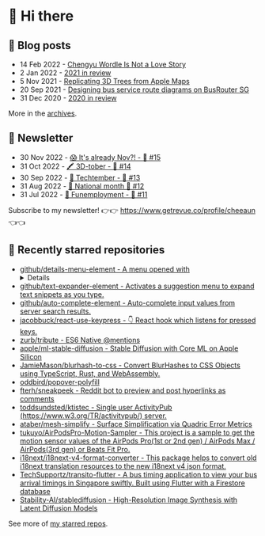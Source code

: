 # 👋 Hi there

## 📝 Blog posts

<!-- feed start -->
- 14 Feb 2022 - [Chengyu Wordle Is Not a Love Story](https://cheeaun.com/blog/2022/02/chengyu-wordle-is-not-a-love-story/)
- 2 Jan 2022 - [2021 in review](https://cheeaun.com/blog/2022/01/2021-in-review/)
- 5 Nov 2021 - [Replicating 3D Trees from Apple Maps](https://cheeaun.com/blog/2021/11/replicating-3d-trees-apple-maps/)
- 20 Sep 2021 - [Designing bus service route diagrams on BusRouter SG](https://cheeaun.com/blog/2021/09/bus-service-route-diagrams-busrouter-sg/)
- 31 Dec 2020 - [2020 in review](https://cheeaun.com/blog/2020/12/2020-in-review/)
<!-- feed end -->

More in the [archives](https://cheeaun.com/blog/archives/).

## 📰 Newsletter

<!-- newsletter start -->
- 30 Nov 2022 - [😱 It's already Nov?! - 🥫 #15](https://www.getrevue.co/profile/cheeaun/issues/it-s-already-nov-15-1433832)
- 31 Oct 2022 - [🖍️ 3D-tober - 🥫 #14](https://www.getrevue.co/profile/cheeaun/issues/3d-tober-14-1385284)
- 30 Sep 2022 - [🍎 Techtember - 🥫 #13](https://www.getrevue.co/profile/cheeaun/issues/techtember-13-1335515)
- 31 Aug 2022 - [🎏 National month 🥫 #12](https://www.getrevue.co/profile/cheeaun/issues/national-month-12-1289556)
- 31 Jul 2022 - [🕺 Funemployment - 🥫 #11](https://www.getrevue.co/profile/cheeaun/issues/funemployment-11-1247643)
<!-- newsletter end -->

Subscribe to my newsletter! 👉👉 https://www.getrevue.co/profile/cheeaun 👈👈

## 🌟 Recently starred repositories

<!-- starred repos start -->
- [github/details-menu-element - A menu opened with <details>.](https://github.com/github/details-menu-element)
- [github/text-expander-element - Activates a suggestion menu to expand text snippets as you type.](https://github.com/github/text-expander-element)
- [github/auto-complete-element - Auto-complete input values from server search results.](https://github.com/github/auto-complete-element)
- [jacobbuck/react-use-keypress - :point_down: React hook which listens for pressed keys.](https://github.com/jacobbuck/react-use-keypress)
- [zurb/tribute - ES6 Native @mentions](https://github.com/zurb/tribute)
- [apple/ml-stable-diffusion - Stable Diffusion with Core ML on Apple Silicon](https://github.com/apple/ml-stable-diffusion)
- [JamieMason/blurhash-to-css - Convert BlurHashes to CSS Objects using TypeScript, Rust, and WebAssembly.](https://github.com/JamieMason/blurhash-to-css)
- [oddbird/popover-polyfill](https://github.com/oddbird/popover-polyfill)
- [fterh/sneakpeek - Reddit bot to preview and post hyperlinks as comments](https://github.com/fterh/sneakpeek)
- [toddsundsted/ktistec - Single user ActivityPub (https://www.w3.org/TR/activitypub/) server.](https://github.com/toddsundsted/ktistec)
- [ataber/mesh-simplify - Surface Simplification via Quadric Error Metrics](https://github.com/ataber/mesh-simplify)
- [tukuyo/AirPodsPro-Motion-Sampler - This project is a sample to get the motion sensor values of the AirPods Pro(1st or 2nd gen) / AirPods Max / AirPods(3rd gen) or Beats Fit Pro.](https://github.com/tukuyo/AirPodsPro-Motion-Sampler)
- [i18next/i18next-v4-format-converter - This package helps to convert old i18next translation resources to the new i18next v4 json format.](https://github.com/i18next/i18next-v4-format-converter)
- [TechSupportz/transito-flutter - A bus timing application to view your bus arrival timings in Singapore swiftly. Built using Flutter with a Firestore database](https://github.com/TechSupportz/transito-flutter)
- [Stability-AI/stablediffusion - High-Resolution Image Synthesis with Latent Diffusion Models](https://github.com/Stability-AI/stablediffusion)
<!-- starred repos end -->

See more of [my starred repos](https://github.com/stars/cheeaun/).